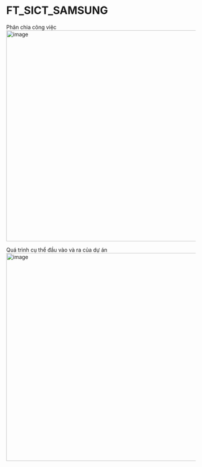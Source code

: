 # FT_SICT_SAMSUNG
Phân chia công việc
<img width="830" height="561" alt="image" src="https://github.com/user-attachments/assets/8ac3d93b-0ebc-4188-900e-8a3ad8f12c59" />

Quá trình cụ thể đầu vào và ra của dự án
<img width="806" height="553" alt="image" src="https://github.com/user-attachments/assets/8e1a2065-018a-444c-8732-1979b8310290" />




